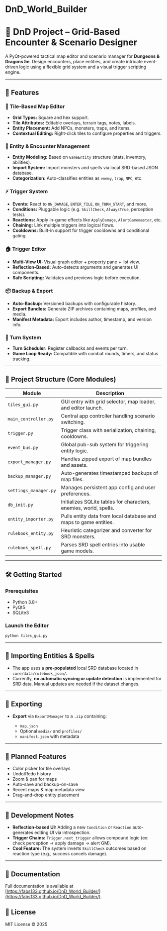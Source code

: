 # DnD_World_Builder

# 🧙 DnD Project – Grid-Based Encounter & Scenario Designer

A PyQt-powered tactical map editor and scenario manager for **Dungeons & Dragons 5e**. Design encounters, place entities, and create intricate event-driven logic using a flexible grid system and a visual trigger scripting engine.

---

## 🎯 Features

### 🧱 Tile-Based Map Editor

* **Grid Types:** Square and hex support.
* **Tile Attributes:** Editable overlays, terrain tags, notes, labels.
* **Entity Placement:** Add NPCs, monsters, traps, and items.
* **Contextual Editing:** Right-click tiles to configure properties and triggers.

### 👥 Entity & Encounter Management

* **Entity Modeling:** Based on `GameEntity` structure (stats, inventory, abilities).
* **Import System:** Import monsters and spells via local SRD-based JSON database.
* **Categorization:** Auto-classifies entities as `enemy`, `trap`, `NPC`, etc.

### ⚡ Trigger System

* **Events:** React to `ON_DAMAGE`, `ENTER_TILE`, `ON_TURN_START`, and more.
* **Conditions:** Pluggable logic (e.g. `SkillCheck`, `AlwaysTrue`, perception tests).
* **Reactions:** Apply in-game effects like `ApplyDamage`, `AlertGamemaster`, etc.
* **Chaining:** Link multiple triggers into logical flows.
* **Cooldowns:** Built-in support for trigger cooldowns and conditional gating.

### 🏠 Trigger Editor

* **Multi-View UI:** Visual graph editor + property pane + list view.
* **Reflection-Based:** Auto-detects arguments and generates UI components.
* **Safe Scripting:** Validates and previews logic before execution.

### 📦 Backup & Export

* **Auto-Backup:** Versioned backups with configurable history.
* **Export Bundles:** Generate ZIP archives containing maps, profiles, and media.
* **Manifest Metadata:** Export includes author, timestamp, and version info.

### 🧠 Turn System

* **Turn Scheduler:** Register callbacks and events per turn.
* **Game Loop Ready:** Compatible with combat rounds, timers, and status tracking.

---

## 📂 Project Structure (Core Modules)

| Module                | Description                                                       |
| --------------------- | ----------------------------------------------------------------- |
| `tiles_gui.py`        | GUI entry with grid selector, map loader, and editor launch.      |
| `main_controller.py`  | Central app controller handling scenario switching.               |
| `trigger.py`          | Trigger class with serialization, chaining, cooldowns.            |
| `event_bus.py`        | Global pub-sub system for triggering entity logic.                |
| `export_manager.py`   | Handles zipped export of map bundles and assets.                  |
| `backup_manager.py`   | Auto-generates timestamped backups of map files.                  |
| `settings_manager.py` | Manages persistent app config and user preferences.               |
| `db_init.py`          | Initializes SQLite tables for characters, enemies, world, spells. |
| `entity_importer.py`  | Pulls entity data from local database and maps to game entities.  |
| `rulebook_entity.py`  | Heuristic categorizer and converter for SRD monsters.             |
| `rulebook_spell.py`   | Parses SRD spell entries into usable game models.                 |

---

## 🛠️ Getting Started

### Prerequisites

* Python 3.8+
* PyQt5
* SQLite3

### Launch the Editor

```bash
python tiles_gui.py
```

---

## 📄 Importing Entities & Spells

* The app uses a **pre-populated** local SRD database located in `core/data/rulebook_json/`.
* Currently, **no automatic syncing or update detection** is implemented for SRD data. Manual updates are needed if the dataset changes.

---

## 📅 Exporting

* **Export** via `ExportManager` to a `.zip` containing:

  * `map.json`
  * Optional `media/` and `profiles/`
  * `manifest.json` with metadata

---

## 🔄 Planned Features

* Color picker for tile overlays
* Undo/Redo history
* Zoom & pan for maps
* Auto-save and backup-on-save
* Recent maps & map metadata view
* Drag-and-drop entity placement

---

## 🤖 Development Notes

* **Reflection-based UI:** Adding a new `Condition` or `Reaction` auto-generates editing UI via introspection.
* **Trigger Chains:** `Trigger.next_trigger` allows compound logic (ex: check perception → apply damage → alert GM).
* **Cool Feature:** The system inverts `SkillCheck` outcomes based on reaction type (e.g., success cancels damage).

---

## 📘 Documentation

Full documentation is available at [https://fabs133.github.io/DnD_World_Builder/](https://fabs133.github.io/DnD_World_Builder/).

## 📜 License

MIT License © 2025

